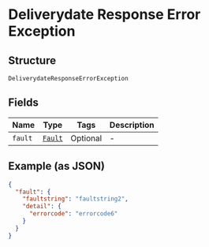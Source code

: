 
# Deliverydate Response Error Exception

## Structure

`DeliverydateResponseErrorException`

## Fields

| Name | Type | Tags | Description |
|  --- | --- | --- | --- |
| `fault` | [`Fault`](../../doc/models/fault.md) | Optional | - |

## Example (as JSON)

```json
{
  "fault": {
    "faultstring": "faultstring2",
    "detail": {
      "errorcode": "errorcode6"
    }
  }
}
```

